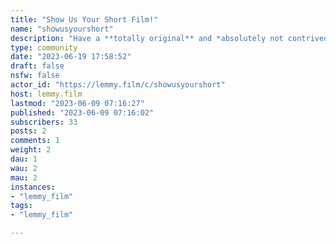 ```yaml
---
title: "Show Us Your Short Film!" 
name: "showusyourshort"
description: "Have a **totally original** and *absolutely not contrived* coming-of-age short you made in film school? Think you're finally ready for picture lock after the 27th re-cut? Post it here!Criticism, if sought by the OP, should be kind and constructive. Let's see what you've been making!"
type: community
date: "2023-06-19 17:58:52"
draft: false
nsfw: false
actor_id: "https://lemmy.film/c/showusyourshort"
host: lemmy.film
lastmod: "2023-06-09 07:16:27"
published: "2023-06-09 07:16:02"
subscribers: 33
posts: 2
comments: 1
weight: 2
dau: 1
wau: 2
mau: 2
instances:
- "lemmy_film"
tags: 
- "lemmy_film"

---
```

